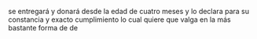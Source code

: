 se entregará y donará desde la edad de cuatro meses y
lo declara para su constancia y exacto cumplimiento
lo cual quiere que valga en la más bastante forma de de